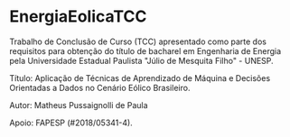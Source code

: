 # EnergiaEolicaTCC

Trabalho de Conclusão de Curso (TCC) apresentado como parte dos requisitos para obtenção do título de bacharel em Engenharia de Energia pela Universidade Estadual Paulista "Júlio de Mesquita Filho" - UNESP.

Título: Aplicação de Técnicas de Aprendizado de Máquina e Decisões Orientadas a Dados no Cenário Eólico Brasileiro.

Autor: Matheus Pussaignolli de Paula

Apoio: FAPESP (#2018/05341-4).
